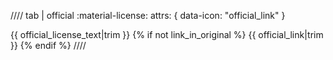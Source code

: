 //// tab | official :material-license:
    attrs: { data-icon: "official_link" }

{{ official_license_text|trim }}
{% if not link_in_original %}
{{ official_link|trim }}
{% endif %}
////

